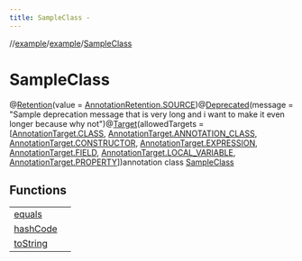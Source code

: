 ```yaml
---
title: SampleClass -
---
```

//[example](../../index.html)/[example](../index.html)/[SampleClass](index.html)



# SampleClass  
@[Retention](https://kotlinlang.org/api/latest/jvm/stdlib/kotlin.annotation/-retention/index.html)(value = [AnnotationRetention.SOURCE](https://kotlinlang.org/api/latest/jvm/stdlib/kotlin.annotation/-annotation-retention/-s-o-u-r-c-e/index.html))@[Deprecated](https://kotlinlang.org/api/latest/jvm/stdlib/kotlin/-deprecated/index.html)(message = "Sample deprecation message that is very long and i want to make it even longer because why not")@[Target](https://kotlinlang.org/api/latest/jvm/stdlib/kotlin.annotation/-target/index.html)(allowedTargets = [[AnnotationTarget.CLASS](https://kotlinlang.org/api/latest/jvm/stdlib/kotlin.annotation/-annotation-target/-c-l-a-s-s/index.html), [AnnotationTarget.ANNOTATION_CLASS](https://kotlinlang.org/api/latest/jvm/stdlib/kotlin.annotation/-annotation-target/-a-n-n-o-t-a-t-i-o-n_-c-l-a-s-s/index.html), [AnnotationTarget.CONSTRUCTOR](https://kotlinlang.org/api/latest/jvm/stdlib/kotlin.annotation/-annotation-target/-c-o-n-s-t-r-u-c-t-o-r/index.html), [AnnotationTarget.EXPRESSION](https://kotlinlang.org/api/latest/jvm/stdlib/kotlin.annotation/-annotation-target/-e-x-p-r-e-s-s-i-o-n/index.html), [AnnotationTarget.FIELD](https://kotlinlang.org/api/latest/jvm/stdlib/kotlin.annotation/-annotation-target/-f-i-e-l-d/index.html), [AnnotationTarget.LOCAL_VARIABLE](https://kotlinlang.org/api/latest/jvm/stdlib/kotlin.annotation/-annotation-target/-l-o-c-a-l_-v-a-r-i-a-b-l-e/index.html), [AnnotationTarget.PROPERTY](https://kotlinlang.org/api/latest/jvm/stdlib/kotlin.annotation/-annotation-target/-p-r-o-p-e-r-t-y/index.html)])annotation class [SampleClass](index.html)

## Functions  


| | |
|---|---|
| [equals](https://kotlinlang.org/api/latest/jvm/stdlib/kotlin/-any/equals.html)| |
| [hashCode](https://kotlinlang.org/api/latest/jvm/stdlib/kotlin/-any/hash-code.html)| |
| [toString](https://kotlinlang.org/api/latest/jvm/stdlib/kotlin/-any/to-string.html)| |



